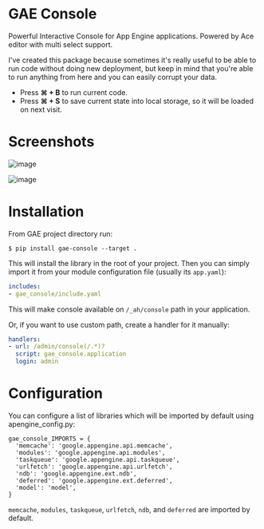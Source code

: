 # GAE Console
Powerful Interactive Console for App Engine applications. Powered by Ace editor with multi select support.


I've created this package because sometimes it's really useful to be able to run code without doing new deployment, but keep in mind that you're able to run anything from here and you can easily corrupt your data.

* Press **⌘ + B** to run current code.
* Press **⌘ + S** to save current state into local storage, so it will be loaded on next visit.

# Screenshots

![image](https://cloud.githubusercontent.com/assets/193864/6576869/f5aef548-c774-11e4-8ca1-34a10a7eb41f.png)

![image](https://cloud.githubusercontent.com/assets/193864/6576832/d1297fcc-c774-11e4-8f4b-7178e9d275f8.png)

# Installation

From GAE project directory run:

    $ pip install gae-console --target .

This will install the library in the root of your project.
Then you can simply import it from your module configuration file (usually its `app.yaml`):

```yaml
includes:
- gae_console/include.yaml
```

This will make console available on `/_ah/console` path in your application.

Or, if you want to use custom path, create a handler for it manually:

```yaml
handlers:
- url: /admin/console(/.*)?
  script: gae_console.application
  login: admin
```

# Configuration

You can configure a list of libraries which will be imported by default using apengine_config.py:

```
gae_console_IMPORTS = {
  'memcache': 'google.appengine.api.memcache',
  'modules': 'google.appengine.api.modules',
  'taskqueue': 'google.appengine.api.taskqueue',
  'urlfetch': 'google.appengine.api.urlfetch',
  'ndb': 'google.appengine.ext.ndb',
  'deferred': 'google.appengine.ext.deferred',
  'model': 'model',
}
```


`memcache`, `modules`, `taskqueue`, `urlfetch`, `ndb`, and `deferred` are imported by default.

